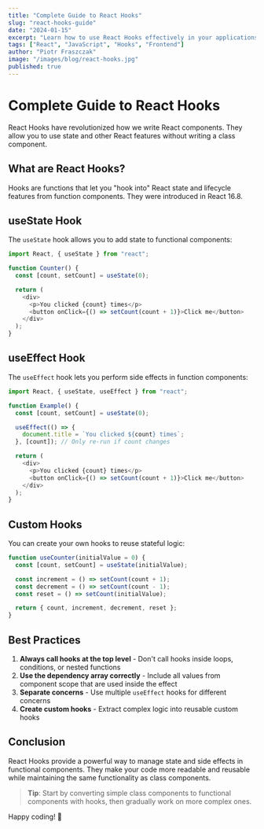 ```yaml
---
title: "Complete Guide to React Hooks"
slug: "react-hooks-guide"
date: "2024-01-15"
excerpt: "Learn how to use React Hooks effectively in your applications with practical examples and best practices."
tags: ["React", "JavaScript", "Hooks", "Frontend"]
author: "Piotr Fraszczak"
image: "/images/blog/react-hooks.jpg"
published: true
---
```


# Complete Guide to React Hooks

React Hooks have revolutionized how we write React components. They allow you to use state and other React features without writing a class component.

## What are React Hooks?

Hooks are functions that let you "hook into" React state and lifecycle features from function components. They were introduced in React 16.8.

## useState Hook

The `useState` hook allows you to add state to functional components:

```javascript
import React, { useState } from "react";

function Counter() {
  const [count, setCount] = useState(0);

  return (
    <div>
      <p>You clicked {count} times</p>
      <button onClick={() => setCount(count + 1)}>Click me</button>
    </div>
  );
}
```

## useEffect Hook

The `useEffect` hook lets you perform side effects in function components:

```javascript
import React, { useState, useEffect } from "react";

function Example() {
  const [count, setCount] = useState(0);

  useEffect(() => {
    document.title = `You clicked ${count} times`;
  }, [count]); // Only re-run if count changes

  return (
    <div>
      <p>You clicked {count} times</p>
      <button onClick={() => setCount(count + 1)}>Click me</button>
    </div>
  );
}
```

## Custom Hooks

You can create your own hooks to reuse stateful logic:

```javascript
function useCounter(initialValue = 0) {
  const [count, setCount] = useState(initialValue);

  const increment = () => setCount(count + 1);
  const decrement = () => setCount(count - 1);
  const reset = () => setCount(initialValue);

  return { count, increment, decrement, reset };
}
```

## Best Practices

1. **Always call hooks at the top level** - Don't call hooks inside loops, conditions, or nested functions
2. **Use the dependency array correctly** - Include all values from component scope that are used inside the effect
3. **Separate concerns** - Use multiple `useEffect` hooks for different concerns
4. **Create custom hooks** - Extract complex logic into reusable custom hooks

## Conclusion

React Hooks provide a powerful way to manage state and side effects in functional components. They make your code more readable and reusable while maintaining the same functionality as class components.

> **Tip**: Start by converting simple class components to functional components with hooks, then gradually work on more complex ones.

Happy coding! 🚀
